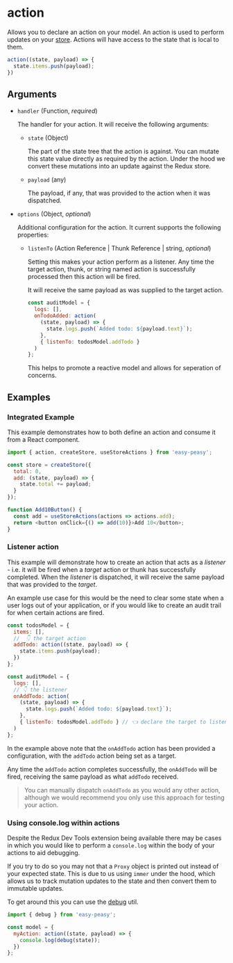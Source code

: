 # action

Allows you to declare an action on your model. An action is used to perform updates on your [store](/docs/api/store). Actions will have access to the state that is local to them.

```javascript
action((state, payload) => {
  state.items.push(payload);
})
```

##  Arguments

  - `handler` (Function, *required*)

    The handler for your action. It will receive the following arguments:

    - `state` (Object)

      The part of the state tree that the action is against. You can mutate this state value directly as required by the action. Under the hood we convert these mutations into an update against the Redux store.

    - `payload` (any)

      The payload, if any, that was provided to the action when it was dispatched.

  - `options` (Object, *optional*)

    Additional configuration for the action. It current supports the following
    properties:

    - `listenTo` (Action Reference | Thunk Reference | string, *optional*)

      Setting this makes your action perform as a listener. Any time the
      target action, thunk, or string named action is successfully processed
      then this action will be fired.

      It will receive the same payload as was supplied to the target action.

      ```javascript
      const auditModel = {
        logs: [],
        onTodoAdded: action(
          (state, payload) => {
            state.logs.push(`Added todo: ${payload.text}`);
          },
          { listenTo: todosModel.addTodo }
        )
      };
      ```

      This helps to promote a reactive model and allows for seperation of
      concerns.

## Examples

### Integrated Example

This example demonstrates how to both define an action and consume it from
a React component.

```javascript
import { action, createStore, useStoreActions } from 'easy-peasy';

const store = createStore({
  total: 0,
  add: (state, payload) => {
    state.total += payload;
  }
});

function Add10Button() {
  const add = useStoreActions(actions => actions.add);
  return <button onClick={() => add(10)}>Add 10</button>;
}
```

### Listener action

This example will demonstrate how to create an action that acts as a *listener* - i.e. it will be fired when a *target* action or thunk has successfully completed.  When the *listener* is dispatched, it will receive the same payload that was provided to the *target*.

An example use case for this would be the need to clear some state when a user logs out of your application, or if you would like to create an audit trail for when certain actions are fired.

```javascript
const todosModel = {
  items: [],
  //  👇 the target action
  addTodo: action((state, payload) => {
    state.items.push(payload);
  })
};

const auditModel = {
  logs: [],
  // 👇 the listener
  onAddTodo: action(
    (state, payload) => {
      state.logs.push(`Added todo: ${payload.text}`);
    },
    { listenTo: todosModel.addTodo } // 👈 declare the target to listen to
  )
};
```

In the example above note that the `onAddTodo` action has been provided a configuration, with the `addTodo` action being set as a target.

Any time the `addTodo` action completes successfully, the `onAddTodo` will be fired, receiving the same payload as what `addTodo` received.

> You can manually dispatch `onAddTodo` as you would any other action, although
> we would recommend you only use this approach for testing your action.

### Using console.log within actions

Despite the Redux Dev Tools extension being available there may be cases in which you would like to perform a `console.log` within the body of your actions to aid debugging.

If you try to do so you may not that a `Proxy` object is printed out instead of your expected state. This is due to us using `immer` under the hood, which allows us to track mutation updates to the state and then convert them to immutable updates.

To get around this you can use the [debug](/docs/api/debug) util.

```javascript
import { debug } from 'easy-peasy';

const model = {
  myAction: action((state, payload) => {
    console.log(debug(state));
  })
};
```